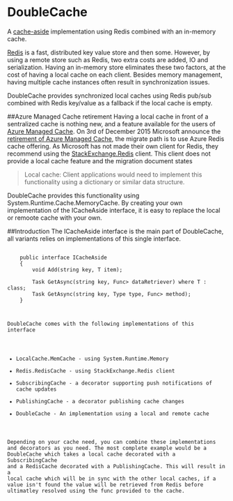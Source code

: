 # DoubleCache
A [cache-aside](https://msdn.microsoft.com/en-us/library/dn589799.aspx) implementation using Redis combined with an in-memory cache.

[Redis](https://github.com/antirez/redis) is a fast, distributed key value store and then some. However, by using a remote store such as Redis, two extra costs are added, IO and serialization. Having an in-memory store eliminates these two factors, at the cost of having a local cache on each client. Besides memory management, having multiple cache instances often result in synchronization issues. 

DoubleCache provides synchronized local caches using Redis pub/sub combined with Redis key/value as a fallback if the local cache is empty. 

##Azure Managed Cache retirement
Having a local cache in front of a sentralized cache is nothing new, and a feature available for the users of [Azure Managed Cache](https://msdn.microsoft.com/en-us/library/azure/dn386096.aspx). On 3rd of December 2015 Microsoft announce the [retirement of Azure Managed Cache](https://azure.microsoft.com/en-us/blog/azure-managed-cache-and-in-role-cache-services-to-be-retired-on-11-30-2016/), the migrate path is to use Azure Redis cache offering. As Microsoft has not made their own client for Redis, they recommend using the [StackExchange.Redis](https://github.com/StackExchange/StackExchange.Redis) client. This client does not provide a local cache feature and the migration document states 
>Local cache: Client applications would need to implement this functionality using a dictionary or similar data structure.

DoubleCache provides this functionality using System.Runtime.Cache.MemoryCache. By creating your own implementation of the ICacheAside interface, it is easy to replace the local or remoote cache with your own. 

##Introduction
The ICacheAside interface is the main part of DoubleCache, all variants relies on implementations of this single interface. 

<pre><code>
	public interface ICacheAside
	{
        void Add<T>(string key, T item);
    
        Task<T> GetAsync<T>(string key, Func<Task<T>> dataRetriever) where T : class;
        Task<object> GetAsync(string key, Type type, Func<Task<object>> method);
    }
</code></pre>

DoubleCache comes with the following implementations of this interface
* LocalCache.MemCache - using System.Runtime.Memory
* Redis.RedisCache - using StackExchange.Redis client
* SubscribingCache - a decorator supporting push notifications of cache updates
* PublishingCache - a decorator publishing cache changes
* DoubleCache - An implementation using a local and remote cache

Depending on your cache need, you can combine these implementations and decorators as you need. The most complete example would be a DoubleCache which takes a local cache decorated with a SubscribingCache and a RedisCache decorated with a PublishingCache. This will result in a local cache which will be in sync with the other local caches, if a value isn't found the value will be retrieved from Redis before ultimatley resolved using the func provided to the cache.
 

